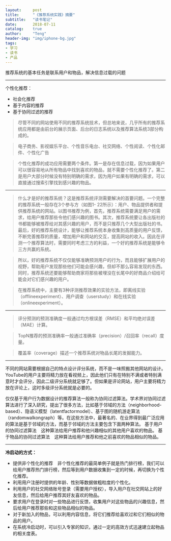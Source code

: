 ```yaml
---
layout:     post
title:      "《推荐系统实践》摘要"
subtitle:   "读书笔记"
date:       2018-07-11
catalog:    true
author:     "Teng"
header-img: "img/iphone-bg.jpg"
tags:
- 学习
- 读书
- 产品
---
```



推荐系统的基本任务是联系用户和物品，解决信息过载的问题

****

个性化推荐：
- 社会化推荐
- 基于内容的推荐
- 基于协同过滤的推荐

> 尽管不同的网站使用不同的推荐系统技术，但总地来说，几乎所有的推荐系统应用都是由前台的展示页面、后台的日志系统以及推荐算法系统3部分构成的。

> 电子商务、影视娱乐平台、个性音乐电台、社交网络、个性阅读、个性化邮件、个性化广告

> 个性化推荐的成功应用需要两个条件。第一是存在信息过载，因为如果用户可以很容易地从所有物品中找到喜欢的物品，就不需要个性化推荐了。第二是用户大部分时候没有特别明确的需求，因为用户如果有明确的需求，可以直接通过搜索引擎找到感兴趣的物品。

****

> 什么才是好的推荐系统？这是推荐系统评测需要解决的首要问题。一个完整的推荐系统一般存在3个参与方（如图1- 22所示）：用户、物品提供者和提供推荐系统的网站。以图书推荐为例，首先，推荐系统需要满足用户的需求，给用户推荐那些令他们感兴趣的图书。其次，推荐系统要让各出版社的书都能够被推荐给对其感兴趣的用户，而不是只推荐几个大型出版社的书。最后，好的推荐系统设计，能够让推荐系统本身收集到高质量的用户反馈，不断完善推荐的质量，增加用户和网站的交互，提高网站的收入。因此在评测一个推荐算法时，需要同时考虑三方的利益，一个好的推荐系统是能够令三方共赢的系统。

> 所以，好的推荐系统不仅仅能够准确预测用户的行为，而且能够扩展用户的视野，帮助用户发现那些他们可能会感兴趣，但却不那么容易发现的东西。同时，推荐系统还要能够帮助商家将那些被埋没在长尾中的好商品介绍给可能会对它们感兴趣的用户。

> 在推荐系统中，主要有3种评测推荐效果的实验方法，即离线实验（offlineexperiment）、用户调查（userstudy）和在线实验（onlineexperiment）。

****

> 评分预测的预测准确度一般通过均方根误差（RMSE）和平均绝对误差（MAE）计算。

> TopN推荐的预测准确率一般通过准确率（precision）/召回率（recall）度量。

> 覆盖率（coverage）描述一个推荐系统对物品长尾的发掘能力。
****
不同的网站需要根据自己的特点设计评分系统，而不是一味照搬其他网站的设计。YouTube的用户主要将精力放在看视频上，因此他们只有在特别不满或者特别满意时才会评分，因此二级评分系统就足够了。但如果是评论网站，用户主要将精力放在评论上，这时多级评分系统就是必要的。

仅仅基于用户行为数据设计的推荐算法一般称为协同过滤算法。学术界对协同过滤算法进行了深入研究，提出了很多方法，比如基于邻域的方法（neighborhood- based）、隐语义模型（latentfactormodel）、基于图的随机游走算法（randomwalkongraph）等。在这些方法中，最著名的、在业界得到最广泛应用的算法是基于邻域的方法，而基于邻域的方法主要包含下面两种算法。
基于用户的协同过滤算法　这种算法给用户推荐和他兴趣相似的其他用户喜欢的物品。
基于物品的协同过滤算法　这种算法给用户推荐和他之前喜欢的物品相似的物品。

****

**冷启动的方式：**

- 提供非个性化的推荐　非个性化推荐的最简单例子就是热门排行榜，我们可以给用户推荐热门排行榜，然后等到用户数据收集到一定的时候，再切换为个性化推荐。
- 利用用户注册时提供的年龄、性别等数据做粗粒度的个性化。
- 利用用户的社交网络账号登录（需要用户授权），导入用户在社交网站上的好友信息，然后给用户推荐其好友喜欢的物品。
- 要求用户在登录时对一些物品进行反馈，收集用户对这些物品的兴趣信息，然后给用户推荐那些和这些物品相似的物品。
- 对于新加入的物品，可以利用内容信息，将它们推荐给喜欢过和它们相似的物品的用户。
- 在系统冷启动时，可以引入专家的知识，通过一定的高效方式迅速建立起物品的相关度表。





















